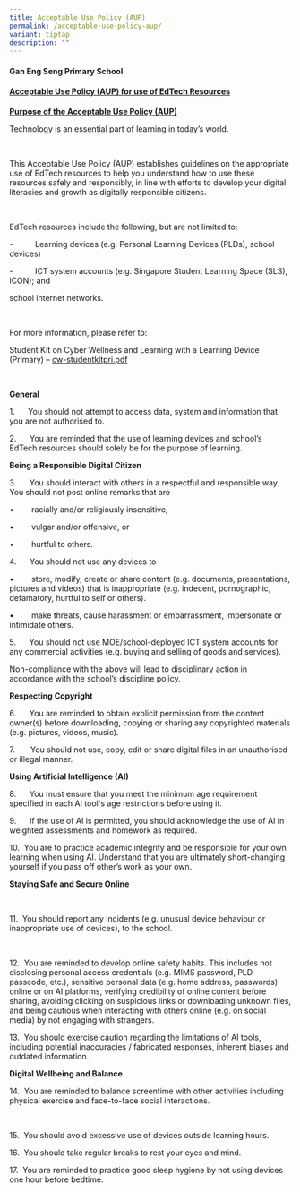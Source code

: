 ```yaml
---
title: Acceptable Use Policy (AUP)
permalink: /acceptable-use-policy-aup/
variant: tiptap
description: ""
---
```

<h4><strong>Gan Eng Seng Primary School</strong></h4>
<h4><strong><u>Acceptable Use Policy (AUP) for use of EdTech Resources</u></strong></h4>
<p><strong><u>Purpose of the Acceptable Use Policy (AUP)</u></strong>
</p>
<p>Technology is an essential part of learning in today’s world.</p>
<p>&nbsp;</p>
<p>This Acceptable Use Policy (AUP) establishes guidelines on the appropriate
use of EdTech resources to help you understand how to use these resources
safely and responsibly, in line with efforts to develop your digital literacies
and growth as digitally responsible citizens.</p>
<p>&nbsp;</p>
<p>EdTech resources include the following, but are not limited to:</p>
<p>-&nbsp;&nbsp;&nbsp;&nbsp;&nbsp;&nbsp;&nbsp;&nbsp;&nbsp; Learning devices
(e.g. Personal Learning Devices (PLDs), school devices)</p>
<p>-&nbsp;&nbsp;&nbsp;&nbsp;&nbsp;&nbsp;&nbsp;&nbsp;&nbsp; ICT system accounts
(e.g. Singapore Student Learning Space (SLS), iCON); and</p>
<p>school internet networks.</p>
<p>&nbsp;</p>
<p>For more information, please refer to:</p>
<p>Student Kit on Cyber Wellness and Learning with a Learning Device (Primary)
– <a href="https://file.go.gov.sg/cw-studentkitpri.pdf" rel="noopener noreferrer nofollow" target="_blank">cw-studentkitpri.pdf</a>
</p>
<p>&nbsp;</p>
<p><strong>General</strong>
</p>
<p>1.&nbsp;&nbsp;&nbsp;&nbsp;&nbsp; You should not attempt to access data,
system and information that you are not authorised to.</p>
<p>2.&nbsp;&nbsp;&nbsp;&nbsp;&nbsp; You are reminded that the use of learning
devices and school’s EdTech resources should solely be for the purpose
of learning.</p>
<p><strong>Being a Responsible Digital Citizen</strong>
</p>
<p>3.&nbsp;&nbsp;&nbsp;&nbsp;&nbsp; You should interact with others in a
respectful and responsible way. You should not post online remarks that
are</p>
<p>•&nbsp;&nbsp;&nbsp;&nbsp;&nbsp;&nbsp;&nbsp; racially and/or religiously
insensitive,</p>
<p>•&nbsp;&nbsp;&nbsp;&nbsp;&nbsp;&nbsp;&nbsp; vulgar and/or offensive, or</p>
<p>•&nbsp;&nbsp;&nbsp;&nbsp;&nbsp;&nbsp;&nbsp; hurtful to others.</p>
<p>4.&nbsp;&nbsp;&nbsp;&nbsp;&nbsp; You should not use any devices to</p>
<p>•&nbsp;&nbsp;&nbsp;&nbsp;&nbsp;&nbsp;&nbsp; store, modify, create or share
content (e.g. documents, presentations, pictures and videos) that is inappropriate
(e.g. indecent, pornographic, defamatory, hurtful to self or others).</p>
<p>•&nbsp;&nbsp;&nbsp;&nbsp;&nbsp;&nbsp;&nbsp; make threats, cause harassment
or embarrassment, impersonate or intimidate others.</p>
<p>5.&nbsp;&nbsp;&nbsp;&nbsp;&nbsp; You should not use MOE/school-deployed
ICT system accounts for any commercial activities (e.g. buying and selling
of goods and services).</p>
<p>Non-compliance with the above will lead to disciplinary action in accordance
with the school’s discipline policy.</p>
<p><strong>Respecting Copyright</strong>
</p>
<p>6.&nbsp;&nbsp;&nbsp;&nbsp;&nbsp; You are reminded to obtain explicit permission
from the content owner(s) before downloading, copying or sharing any copyrighted
materials (e.g. pictures, videos, music).</p>
<p>7.&nbsp;&nbsp;&nbsp;&nbsp;&nbsp; &nbsp;You should not use, copy, edit
or share digital files in an unauthorised or illegal manner.</p>
<p><strong>Using Artificial Intelligence (AI)</strong>
</p>
<p>8.&nbsp;&nbsp;&nbsp;&nbsp;&nbsp; You must ensure that you meet the minimum
age requirement specified in each AI tool's age restrictions before using
it.</p>
<p>9.&nbsp;&nbsp;&nbsp;&nbsp;&nbsp; If the use of AI is permitted, you should
acknowledge the use of AI in weighted assessments and homework as required.</p>
<p>10.&nbsp; You are to practice academic integrity and be responsible for
your own learning when using AI. Understand that you are ultimately short-changing
yourself if you pass off other’s work as your own.</p>
<p><strong>Staying Safe and Secure Online</strong>
</p>
<p><strong>&nbsp;</strong>
</p>
<p>11.&nbsp; You should report any incidents (e.g. unusual device behaviour
or inappropriate use of devices), to the school.</p>
<p>&nbsp;</p>
<p>12.&nbsp; You are reminded to develop online safety habits. This includes
not disclosing personal access credentials (e.g. MIMS password, PLD passcode,
etc.), sensitive personal data (e.g. home address, passwords) online or
on AI platforms, verifying credibility of online content before sharing,
avoiding clicking on suspicious links or downloading unknown files, and
being cautious when interacting with others online (e.g. on social media)
by not engaging with strangers.</p>
<p>13.&nbsp; You should exercise caution regarding the limitations of AI
tools, including potential inaccuracies / fabricated responses, inherent
biases and outdated information.</p>
<p><strong>Digital Wellbeing and Balance</strong>
</p>
<p>14.&nbsp; You are reminded to balance screentime with other activities
including physical exercise and face-to-face social interactions.</p>
<p>&nbsp;</p>
<p>15.&nbsp; You should avoid excessive use of devices outside learning hours.</p>
<p>16.&nbsp; You should take regular breaks to rest your eyes and mind.</p>
<p>17.&nbsp; You are reminded to practice good sleep hygiene by not using
devices one hour before bedtime.</p>